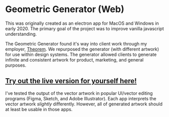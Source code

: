 # Geometric Generator (Web)
This was originally created as an electron app for MacOS and Windows in early 2020.
The primary goal of the project was to improve vanilla javascript understanding.

The Geometric Generator found it's way into client work through my employer, [Theorem](https://www.theorem.co/). We repurposed the generator (with different artwork) for use within design systems. The generator allowed clients to generate infinite and consistent artwork for product, marketing, and general purposes.

## [Try out the live version for yourself here!](geometricgenerator.suppply.io)

I've tested the output of the vector artwork in popular UI/vector editing programs (Figma, Sketch, and Adobe Illustrator). Each app interprets the vector artwork _slightly_ differently. However, all of generated artwork should at least be usable in those apps.
